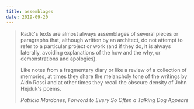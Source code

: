 ```yaml
---
title: assemblages
date: 2019-09-20
---
```


> Radić's texts are almost always assemblages of several pieces or paragraphs that, although written by an architect, do not attempt to refer to a particular project or work (and if they do, it is always laterally, avoiding explanations of the how and the why, or demonstrations and apologies).
> 
> Like notes from a fragmentary diary or like a review of a collection of memories, at times they share the melancholy tone of the writings by Aldo Rossi and at other times they recall the obscure density of John Hejduk's poems.
>
> <cite>Patricio Mardones, Forword to *Every So Often a Talking Dog Appears*</cite>